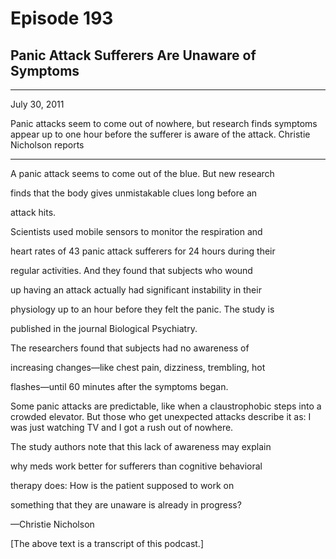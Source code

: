 # Episode 193

## Panic Attack Sufferers Are Unaware of Symptoms

---

July 30, 2011

Panic attacks seem to come out of nowhere, but research finds symptoms appear up to one hour before the sufferer is aware of the attack. Christie Nicholson reports

---

A panic attack seems to come out of the blue. But new research

finds that the body gives unmistakable clues long before an

attack hits.

Scientists used mobile sensors to monitor the respiration and

heart rates of 43 panic attack sufferers for 24 hours during their

regular activities. And they found that subjects who wound

up having an attack actually had significant instability in their

physiology up to an hour before they felt the panic. The study is

published in the journal Biological Psychiatry.

The researchers found that subjects had no awareness of

increasing changes—like chest pain, dizziness, trembling, hot

flashes—until 60 minutes after the symptoms began.

Some panic attacks are predictable, like when a claustrophobic steps into a crowded elevator. But those who get unexpected attacks describe it as: I was just watching TV and I got a rush out of nowhere.

The study authors note that this lack of awareness may explain

why meds work better for sufferers than cognitive behavioral

therapy does: How is the patient supposed to work on

something that they are unaware is already in progress?

—Christie Nicholson

[The above text is a transcript of this podcast.]

